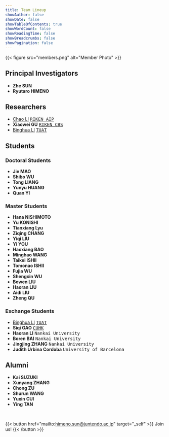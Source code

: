 ```yaml
---
title: Team Lineup
showAuthor: false
showDate: false
showTableOfContents: true
showWordCount: false
showReadingTime: false
showBreadcrumbs: false
showPagination: false
---
```


{{< figure
    src="members.png"
    alt="Member Photo"
    >}}

## Principal Investigators
- **Zhe SUN**
- **Ryutaro HIMENO**

## Researchers
- [Chao LI](https://chaoliatriken.github.io/) <kbd>[RIKEN AIP](https://qibinzhao.github.io/)</kbd>
- **Xiaowei GU** <kbd>[RIKEN CBS](https://jlab.brain.riken.jp/)</kbd>
- [Binghua LI](https://tuat-novice.github.io/vhua.github.io/) <kbd>[TUAT](https://www.sip.tuat.ac.jp/)</kbd>

## Students
### Doctoral Students
- **Jie MAO**
- **Shibo WU**
- **Tong LIANG**
- **Yunyu HUANG**
- **Quan YI**

### Master Students
- **Hana NISHIMOTO**
- **Yu KONISHI**
- **Tianxiang Lyu**
- **Ziqing CHANG**
- **Yiqi LIU**
- **Yi YOU**
- **Haoxiang BAO**
- **Minghao WANG**
- **Taikei ISHII**
- **Tomonao ISHII**
- **Fujia WU**
- **Shengxin WU**
- **Bowen LIU**
- **Haoran LIU**
- **Aidi LIU**
- **Zheng QU**

### Exchange Students
- [Binghua LI](https://tuat-novice.github.io/vhua.github.io/) <kbd>[TUAT](https://www.sip.tuat.ac.jp/)</kbd>
- **Siqi GAO** <kbd>[CUHK](https://labsmrt.github.io/)</kbd>
- **Haoran LI** <kbd>Nankai University</kbd>
- **Boren BAI** <kbd>Nankai University</kbd>
- **Jingjing ZHANG** <kbd>Nankai University</kbd>
- **Judith Urbina Cordoba** <kbd>University of Barcelona</kbd>

## Alumni
- **Kai SUZUKI**
- **Xunyang ZHANG**
- **Chong ZU**
- **Shurun WANG**
- **Yuxin CUI**
- **Ying TAN**

<br>

{{< button href="mailto:himeno.sun@juntendo.ac.jp" target="_self" >}}
Join us!
{{< /button >}}
